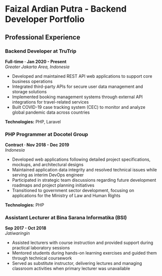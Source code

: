 # Faizal Ardian Putra - Backend Developer Portfolio

## Professional Experience

### Backend Developer at TruTrip
**Full-time · Jan 2020 - Present**  
*Greater Jakarta Area, Indonesia*

- Developed and maintained REST API web applications to support core business operations
- Integrated third-party APIs for secure user data management and storage solutions
- Implemented booking management systems through external API integrations for travel-related services
- Built COVID-19 case tracking system (CEC) to monitor and analyze global pandemic data across countries

**Technologies:** PHP, Laravel

### PHP Programmer at Docotel Group
**Contract · Nov 2018 - Dec 2019**  
*Indonesia*

- Developed web applications following detailed project specifications, mockups, and architectural designs
- Maintained application data integrity and resolved technical issues while serving as interim DevOps engineer
- Participated in strategic team discussions regarding future development roadmaps and project planning initiatives
- Transitioned to government sector development, focusing on applications for the Ministry of Law and Human Rights

**Technologies:** PHP

### Assistant Lecturer at Bina Sarana Informatika (BSI)
**Sep 2017 - Oct 2018**  
*Jatiwaringin*

- Assisted lecturers with course instruction and provided support during practical laboratory sessions
- Mentored students during hands-on learning exercises and guided them through technical coursework
- Served as substitute instructor, delivering lectures and managing classroom activities when primary lecturer was unavailable